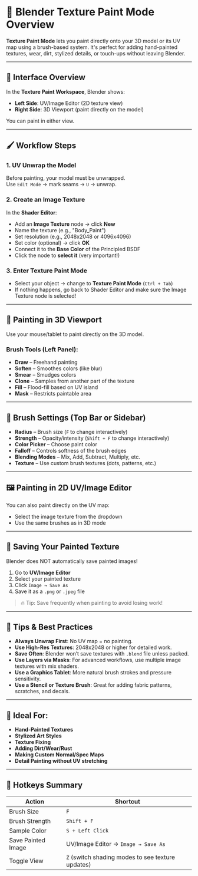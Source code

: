 # 🎨 Blender Texture Paint Mode Overview

**Texture Paint Mode** lets you paint directly onto your 3D model or its UV map using a brush-based system. It's perfect for adding hand-painted textures, wear, dirt, stylized details, or touch-ups without leaving Blender.

---

## 🧭 Interface Overview

In the **Texture Paint Workspace**, Blender shows:
- **Left Side**: UV/Image Editor (2D texture view)
- **Right Side**: 3D Viewport (paint directly on the model)

You can paint in either view.

---

## 🖌️ Workflow Steps

### 1. **UV Unwrap the Model**
Before painting, your model must be unwrapped.  
Use `Edit Mode` → mark seams → `U` → unwrap.

### 2. **Create an Image Texture**
In the **Shader Editor**:
- Add an **Image Texture** node → click **New**
- Name the texture (e.g., "Body_Paint")
- Set resolution (e.g., 2048x2048 or 4096x4096)
- Set color (optional) → click **OK**
- Connect it to the **Base Color** of the Principled BSDF
- Click the node to **select it** (very important!)

### 3. **Enter Texture Paint Mode**
- Select your object → change to **Texture Paint Mode** (`Ctrl + Tab`)
- If nothing happens, go back to Shader Editor and make sure the Image Texture node is selected!

---

## 🎨 Painting in 3D Viewport

Use your mouse/tablet to paint directly on the 3D model.

### Brush Tools (Left Panel):
- **Draw** – Freehand painting
- **Soften** – Smoothes colors (like blur)
- **Smear** – Smudges colors
- **Clone** – Samples from another part of the texture
- **Fill** – Flood-fill based on UV island
- **Mask** – Restricts paintable area

---

## 🧰 Brush Settings (Top Bar or Sidebar)

- **Radius** – Brush size (`F` to change interactively)
- **Strength** – Opacity/intensity (`Shift + F` to change interactively)
- **Color Picker** – Choose paint color
- **Falloff** – Controls softness of the brush edges
- **Blending Modes** – Mix, Add, Subtract, Multiply, etc.
- **Texture** – Use custom brush textures (dots, patterns, etc.)

---

## 🖼️ Painting in 2D UV/Image Editor

You can also paint directly on the UV map:
- Select the image texture from the dropdown
- Use the same brushes as in 3D mode

---

## 💾 Saving Your Painted Texture

Blender does NOT automatically save painted images!

1. Go to **UV/Image Editor**
2. Select your painted texture
3. Click `Image → Save As`
4. Save it as a `.png` or `.jpeg` file

> 🔥 Tip: Save frequently when painting to avoid losing work!

---

## 🧪 Tips & Best Practices

- **Always Unwrap First**: No UV map = no painting.
- **Use High-Res Textures**: 2048x2048 or higher for detailed work.
- **Save Often**: Blender won’t save textures with `.blend` file unless packed.
- **Use Layers via Masks**: For advanced workflows, use multiple image textures with mix shaders.
- **Use a Graphics Tablet**: More natural brush strokes and pressure sensitivity.
- **Use a Stencil or Texture Brush**: Great for adding fabric patterns, scratches, and decals.

---

## 🧰 Ideal For:

- **Hand-Painted Textures**
- **Stylized Art Styles**
- **Texture Fixing**
- **Adding Dirt/Wear/Rust**
- **Making Custom Normal/Spec Maps**
- **Detail Painting without UV stretching**

---

## 🔑 Hotkeys Summary

| Action                  | Shortcut        |
|-------------------------|-----------------|
| Brush Size              | `F`             |
| Brush Strength          | `Shift + F`     |
| Sample Color            | `S + Left Click`|
| Save Painted Image      | UV/Image Editor → `Image → Save As` |
| Toggle View             | `Z` (switch shading modes to see texture updates) |

